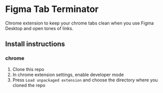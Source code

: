 # Figma Tab Terminator

Chrome extension to keep your chrome tabs clean when you use Figma Desktop and open tones of links.

## Install instructions

### chrome

1. Clone this repo
2. In chrome extension settings, enable developer mode
3. Press `Load unpackaged extension` and choose the directory where you cloned the repo
